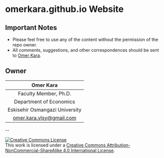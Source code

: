 # omerkara.github.io Website

## Important Notes
- Please feel free to use any of the content without the permission of the repo owner.
- All comments, suggestions, and other correspondences should be sent to [Omer Kara](<omer.kara.ylsy@gmail.com>).

## Owner
| Omer Kara |
| :---: |
| Faculty Member, Ph.D. |
| Department of Economics |
| Eskisehir Osmangazi University |
| <omer.kara.ylsy@gmail.com> |

--

<a rel="license" href="http://creativecommons.org/licenses/by-nc-sa/4.0/"><img alt="Creative Commons License" style="border-width:0" src="https://i.creativecommons.org/l/by-nc-sa/4.0/88x31.png" /></a><br />This work is licensed under a <a rel="license" href="http://creativecommons.org/licenses/by-nc-sa/4.0/">Creative Commons Attribution-NonCommercial-ShareAlike 4.0 International License</a>.



 